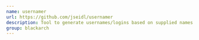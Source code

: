 ```yaml
---
name: usernamer
url: https://github.com/jseidl/usernamer
description: Tool to generate usernames/logins based on supplied names. URL : https://github.com/jseidl/usernamer Groups : blackarch blackarch-misc blackarch-automation
group: blackarch
---
```

